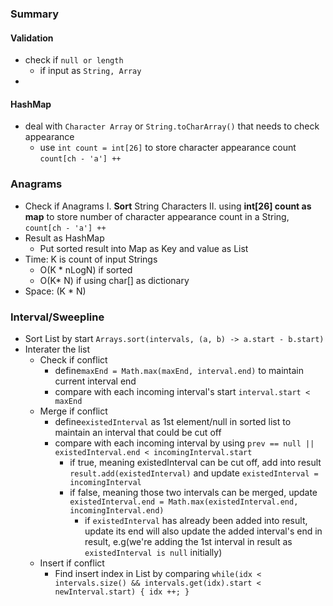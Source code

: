 ### Summary
#### Validation
 - check if `null or length`
	 - if input as `String, Array`
 - 
#### HashMap
- deal with `Character Array` or `String.toCharArray()` that needs to check appearance
	- use `int count = int[26]` to store character appearance count `count[ch - 'a'] ++`
###  Anagrams
- Check if Anagrams
	I. **Sort** String Characters 
	II. using **int[26] count as map** to store number of character appearance count in a String, `count[ch - 'a'] ++`
- Result as HashMap
	- Put sorted result into Map as Key and value as List<String>
- Time: K is count of input Strings
	- O(K * nLogN)  if sorted
	- O(K* N) if using char[] as dictionary
- Space: (K * N)
### Interval/Sweepline
- Sort List by start `Arrays.sort(intervals, (a, b) -> a.start - b.start)`
- Interater the list
	- Check if conflict
		- define`maxEnd = Math.max(maxEnd, interval.end)` to maintain current interval end
		- compare with each incoming interval's start `interval.start < maxEnd`
	- Merge if conflict
		- define`existedInterval` as 1st element/null in sorted list to maintain an interval that could be cut off
		- compare with each incoming interval by using `prev == null || existedInterval.end < incomingInterval.start`
			- if true, meaning existedInterval can be cut off, add into result `result.add(existedInterval)` and update `existedInterval = incomingInterval`
			- if false, meaning those two intervals can be merged, update `existedInterval.end = Math.max(existedInterval.end, incomingInterval.end)`
				-  if `existedInterval` has already been added into result, update its end will also update the added interval's end in result, e.g(we're adding the 1st interval in result as `existedInterval is null` initially)
	- Insert if conflict
		- Find insert index in List by comparing `while(idx < intervals.size() && intervals.get(idx).start < newInterval.start) { idx ++; }`
<!--stackedit_data:
eyJoaXN0b3J5IjpbLTYzMDA2Nzk2OCwzNzU2MjgyMTcsLTE4NT
M1MTQ4NjQsLTIzMzY2Mzk3NSwyOTA0NjM5NSwtMTU2MjU5Mjg3
MCwtNTAwMzU4MTE1XX0=
-->